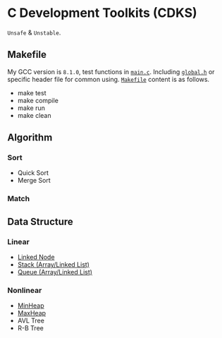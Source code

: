 # C Development Toolkits (CDKS)

`Unsafe` & `Unstable`.

## Makefile

My GCC version is `8.1.0`, test functions in [`main.c`](./main.c). Including [`global.h`](./global.h) or specific header file for common using. [`Makefile`](./Makefile) content is as follows.

- make test
- make compile
- make run
- make clean

## Algorithm

### Sort

- Quick Sort
- Merge Sort

### Match

## Data Structure

### Linear

- [Linked Node](./dataStructure/linear/node.h)
- [Stack (Array/Linked List)](./dataStructure/linear/stack.h)
- [Queue (Array/Linked List)](./dataStructure/linear/queue.h)

### Nonlinear

- [MinHeap](./dataStructure/nonlinear/minHeap.h)
- [MaxHeap](./dataStructure/nonlinear/maxHeap.h)
- AVL Tree
- R-B Tree
